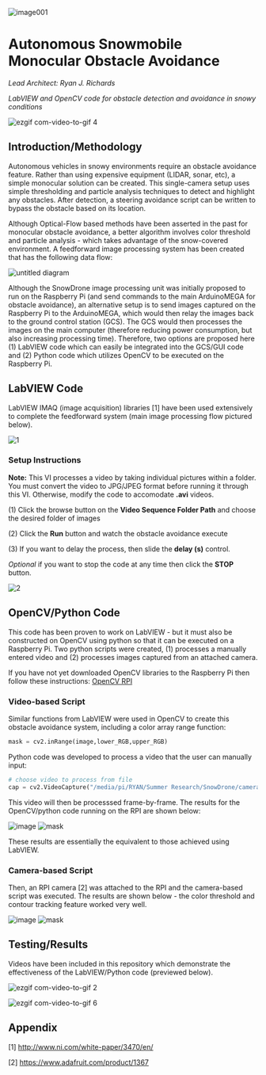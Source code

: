 ![image001](https://user-images.githubusercontent.com/23239868/28748600-b190782c-7489-11e7-82ae-55db54c94050.jpg)
# Autonomous Snowmobile Monocular Obstacle Avoidance
*Lead Architect: Ryan J. Richards*

*LabVIEW and OpenCV code for obstacle detection and avoidance in snowy conditions*

![ezgif com-video-to-gif 4](https://user-images.githubusercontent.com/23239868/28676573-ff21a2be-72b8-11e7-88fa-b2b459883bd7.gif)

## Introduction/Methodology ##

Autonomous vehicles in snowy environments require an obstacle avoidance feature. Rather than using expensive equipment (LIDAR, sonar, etc),  a simple monocular solution can be created. This single-camera setup uses simple thresholding and particle analysis techniques to detect and highlight any obstacles. After detection, a steering avoidance script can be written to bypass the obstacle based on its location.

Although Optical-Flow based methods have been asserted in the past for monocular obstacle avoidance, a better algorithm involves color threshold and particle analysis - which takes advantage of the snow-covered environment. A feedforward image processing system has been created that has the following data flow:

![untitled diagram](https://user-images.githubusercontent.com/23239868/28692853-61054774-72f0-11e7-9c6b-1f76897dc23a.jpg)

Although the SnowDrone image processing unit was initially proposed to run on the Raspberry Pi (and send commands to the main ArduinoMEGA for obstacle avoidance), an alternative setup is to send images captured on the Raspberry Pi to the ArduinoMEGA, which would then relay the images back to the ground control station (GCS). The GCS would then processes the images on the main computer (therefore reducing power consumption, but also increasing processing time). Therefore, two options are proposed here (1) LabVIEW code which can easily be integrated into the GCS/GUI code and (2) Python code which utilizes OpenCV to be executed on the Raspberry Pi.

## LabVIEW Code ##

LabVIEW IMAQ (image acquisition) libraries [1] have been used extensively to complete the feedforward system (main image processing flow pictured below).

![1](https://user-images.githubusercontent.com/23239868/28693449-b45ea2ec-72f2-11e7-9ce3-2f288aeb96af.PNG)

### Setup Instructions ###

**Note:** This VI processes a video by taking individual pictures within a folder. You must convert the video to JPG/JPEG format before running it through this VI. Otherwise, modify the code to accomodate **.avi** videos.

(1) Click the browse button on the **Video Sequence Folder Path** and choose the desired folder of images

(2) Click the **Run** button and watch the obstacle avoidance execute

(3) If you want to delay the process, then slide the **delay (s)** control.

*Optional* if you want to stop the code at any time then click the **STOP** button.

![2](https://user-images.githubusercontent.com/23239868/28926963-51f752e4-7837-11e7-8061-00c40541e041.JPG)

## OpenCV/Python Code ##

This code has been proven to work on LabVIEW - but it must also be constructed on OpenCV using python so that it can be executed on a Raspberry Pi. Two python scripts were created, (1) processes a manually entered video and (2) processes images captured from an attached camera. 

If you have not yet downloaded OpenCV libraries to the Raspberry Pi then follow these instructions: [OpenCV RPI](http://www.pyimagesearch.com/2016/04/18/install-guide-raspberry-pi-3-raspbian-jessie-opencv-3/)

### Video-based Script ###

Similar functions from LabVIEW were used in OpenCV  to create this obstacle avoidance system, including a color array range function:

```python
mask = cv2.inRange(image,lower_RGB,upper_RGB)
```

Python code was developed to process a video that the user can manually input:

```python
# choose video to process from file
cap = cv2.VideoCapture("/media/pi/RYAN/Summer Research/SnowDrone/camera/videos/snowRun2.mp4")
```

This video will then be processsed frame-by-frame. The results for the OpenCV/python code running on the RPI are shown below:

![image](https://user-images.githubusercontent.com/23239868/28970974-65c33db2-78f8-11e7-955c-68703b2fe03a.png)
![mask](https://user-images.githubusercontent.com/23239868/28970975-65cb46ec-78f8-11e7-9678-11d8b56fb93f.png)

These results are essentially the equivalent to those achieved using LabVIEW.

### Camera-based Script ###

Then, an RPI camera [2] was attached to the RPI and the camera-based script was executed. The results are shown below - the color threshold and contour tracking feature worked very well.

![image](https://user-images.githubusercontent.com/23239868/28971916-da43476a-78fb-11e7-9f3e-92f31e941b3d.png)
![mask](https://user-images.githubusercontent.com/23239868/28971917-da463024-78fb-11e7-99bd-c587a1a805d6.png)


## Testing/Results ##

Videos have been included in this repository which demonstrate the effectiveness of the LabVIEW/Python code (previewed below).

![ezgif com-video-to-gif 2](https://user-images.githubusercontent.com/23239868/28652591-a7a80e5e-7256-11e7-9c03-d41bdddb1ac8.gif)

![ezgif com-video-to-gif 6](https://user-images.githubusercontent.com/23239868/28677336-38f9dc2a-72bb-11e7-8e94-b41546a17c08.gif)


## Appendix ##

[1] http://www.ni.com/white-paper/3470/en/

[2] https://www.adafruit.com/product/1367


